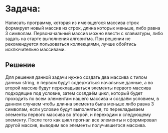 ﻿# Задача:
 Написать программу, которая из имеющегося массива строк формирует новый массив из строк, длина которых меньше, либо равна 3 символам. Первоначальный массив можно ввести с клавиатуры, либо задать на старте выполнения алгоритма. При решении не рекомендуется пользоваться коллекциями, лучше обойтись исключительно массивами.
 
 ## Решение
 Для решения данной задачи нужно создать два массива с типом данных string, в первом будут содержаться начальные данные, а во второй массив будут перекладываться элементы первого массива подходящие под условие, затем созлдаём цикл, который будет проходить по всем элементам нашего массива и создаём условием, в данном случаем чтобы длинна элемента была меньше либо равна 3 символам, если условие будут выполняться, то перекладываем элементы первого массива во второй, и переходим к следующему элементу. После того как цикл прогнал все элементы и сформировал другой массив, выводим все элементы получившегося массива.  
